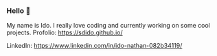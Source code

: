 ### Hello 👋
My name is Ido.
I really love coding and currently working on some cool projects. 
Profolio: https://sdido.github.io/

LinkedIn: https://www.linkedin.com/in/ido-nathan-082b34119/
